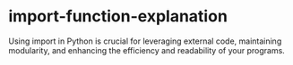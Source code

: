 # import-function-explanation

Using import in Python is crucial for leveraging external code, maintaining modularity, and enhancing the efficiency and readability of your programs.
